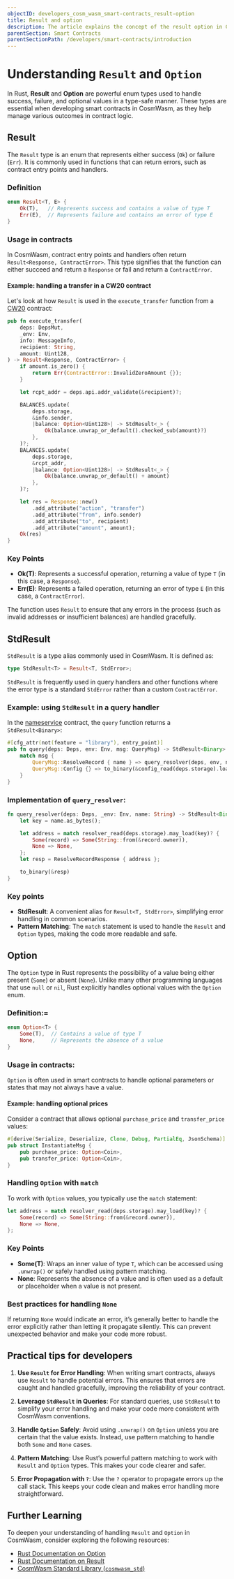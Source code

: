 ```yaml
---
objectID: developers_cosm_wasm_smart-contracts_result-option
title: Result and option
description: The article explains the concept of the result option in CosmWasm smart contracts
parentSection: Smart Contracts
parentSectionPath: /developers/smart-contracts/introduction
---
```


# Understanding `Result` and `Option`

In Rust, **Result** and **Option** are powerful enum types used to handle success, failure, and optional values in a type-safe manner. These types are essential when developing smart contracts in CosmWasm, as they help manage various outcomes in contract logic.

## Result

The `Result` type is an enum that represents either success (`Ok`) or failure (`Err`). It is commonly used in functions that can return errors, such as contract entry points and handlers.

### Definition

```rust
enum Result<T, E> {
    Ok(T),   // Represents success and contains a value of type T
    Err(E),  // Represents failure and contains an error of type E
}
```

### Usage in contracts

In CosmWasm, contract entry points and handlers often return `Result<Response, ContractError>`. This type signifies that the function can either succeed and return a `Response` or fail and return a `ContractError`.

#### Example: handling a transfer in a CW20 contract

Let's look at how `Result` is used in the `execute_transfer` function from a [CW20](https://github.com/CosmWasm/cw-plus/blob/main/packages/cw20/README.md) contract:

```rust
pub fn execute_transfer(
    deps: DepsMut,
    _env: Env,
    info: MessageInfo,
    recipient: String,
    amount: Uint128,
) -> Result<Response, ContractError> {
    if amount.is_zero() {
        return Err(ContractError::InvalidZeroAmount {});
    }

    let rcpt_addr = deps.api.addr_validate(&recipient)?;

    BALANCES.update(
        deps.storage,
        &info.sender,
        |balance: Option<Uint128>| -> StdResult<_> {
            Ok(balance.unwrap_or_default().checked_sub(amount)?)
        },
    )?;
    BALANCES.update(
        deps.storage,
        &rcpt_addr,
        |balance: Option<Uint128>| -> StdResult<_> {
            Ok(balance.unwrap_or_default() + amount)
        },
    )?;

    let res = Response::new()
        .add_attribute("action", "transfer")
        .add_attribute("from", info.sender)
        .add_attribute("to", recipient)
        .add_attribute("amount", amount);
    Ok(res)
}
```

### Key Points

- **Ok(T)**: Represents a successful operation, returning a value of type `T` (in this case, a `Response`).
- **Err(E)**: Represents a failed operation, returning an error of type `E` (in this case, a `ContractError`).

The function uses `Result` to ensure that any errors in the process (such as invalid addresses or insufficient balances) are handled gracefully.

## StdResult

`StdResult` is a type alias commonly used in CosmWasm. It is defined as:

```rust
type StdResult<T> = Result<T, StdError>;
```

`StdResult` is frequently used in query handlers and other functions where the error type is a standard `StdError` rather than a custom `ContractError`.

### Example: using `StdResult` in a query handler

In the [nameservice](https://github.com/deus-labs/cw-contracts/tree/main/contracts/nameservice) contract, the `query` function returns a `StdResult<Binary>`:

```rust
#[cfg_attr(not(feature = "library"), entry_point)]
pub fn query(deps: Deps, env: Env, msg: QueryMsg) -> StdResult<Binary> {
    match msg {
        QueryMsg::ResolveRecord { name } => query_resolver(deps, env, name),
        QueryMsg::Config {} => to_binary(&config_read(deps.storage).load()?),
    }
}
```

### Implementation of `query_resolver`:

```rust
fn query_resolver(deps: Deps, _env: Env, name: String) -> StdResult<Binary> {
    let key = name.as_bytes();

    let address = match resolver_read(deps.storage).may_load(key)? {
        Some(record) => Some(String::from(&record.owner)),
        None => None,
    };
    let resp = ResolveRecordResponse { address };

    to_binary(&resp)
}
```

### Key points

- **StdResult<T>**: A convenient alias for `Result<T, StdError>`, simplifying error handling in common scenarios.
- **Pattern Matching**: The `match` statement is used to handle the `Result` and `Option` types, making the code more readable and safe.

## Option

The `Option` type in Rust represents the possibility of a value being either present (`Some`) or absent (`None`). Unlike many other programming languages that use `null` or `nil`, Rust explicitly handles optional values with the `Option` enum.

### Definition:=

```rust
enum Option<T> {
    Some(T),  // Contains a value of type T
    None,     // Represents the absence of a value
}
```

### Usage in contracts:

`Option` is often used in smart contracts to handle optional parameters or states that may not always have a value.

#### Example: handling optional prices

Consider a contract that allows optional `purchase_price` and `transfer_price` values:

```rust
#[derive(Serialize, Deserialize, Clone, Debug, PartialEq, JsonSchema)]
pub struct InstantiateMsg {
    pub purchase_price: Option<Coin>,
    pub transfer_price: Option<Coin>,
}
```

### Handling `Option` with `match`

To work with `Option` values, you typically use the `match` statement:

```rust
let address = match resolver_read(deps.storage).may_load(key)? {
    Some(record) => Some(String::from(&record.owner)),
    None => None,
};
```

### Key Points

- **Some(T)**: Wraps an inner value of type `T`, which can be accessed using `.unwrap()` or safely handled using pattern matching.
- **None**: Represents the absence of a value and is often used as a default or placeholder when a value is not present.

### Best practices for handling `None`

If returning `None` would indicate an error, it’s generally better to handle the error explicitly rather than letting it propagate silently. This can prevent unexpected behavior and make your code more robust.

## Practical tips for developers

1. **Use `Result` for Error Handling**: When writing smart contracts, always use `Result` to handle potential errors. This ensures that errors are caught and handled gracefully, improving the reliability of your contract.
  
2. **Leverage `StdResult` in Queries**: For standard queries, use `StdResult` to simplify your error handling and make your code more consistent with CosmWasm conventions.

3. **Handle `Option` Safely**: Avoid using `.unwrap()` on `Option` unless you are certain that the value exists. Instead, use pattern matching to handle both `Some` and `None` cases.

4. **Pattern Matching**: Use Rust’s powerful pattern matching to work with `Result` and `Option` types. This makes your code clearer and safer.

5. **Error Propagation with `?`**: Use the `?` operator to propagate errors up the call stack. This keeps your code clean and makes error handling more straightforward.

## Further Learning

To deepen your understanding of handling `Result` and `Option` in CosmWasm, consider exploring the following resources:

- [Rust Documentation on Option](https://doc.rust-lang.org/std/option/)
- [Rust Documentation on Result](https://doc.rust-lang.org/std/result/)
- [CosmWasm Standard Library (`cosmwasm_std`)](https://crates.io/crates/cosmwasm-std)
